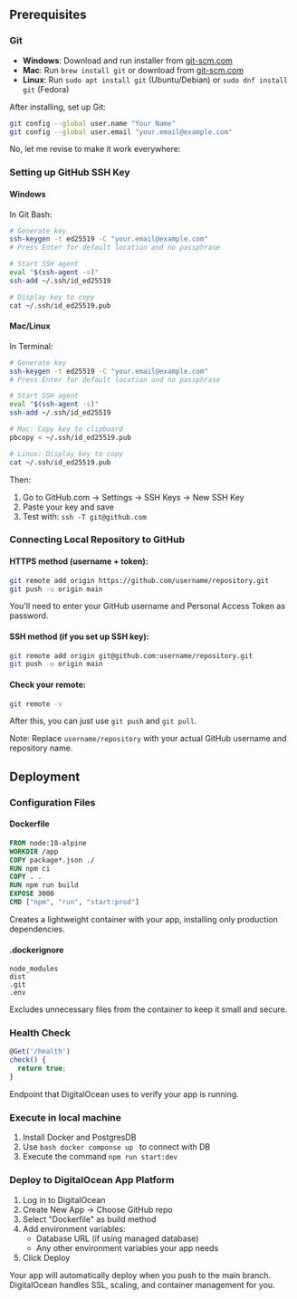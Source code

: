 ## Prerequisites

### Git

- **Windows**: Download and run installer from [git-scm.com](https://git-scm.com)
- **Mac**: Run `brew install git` or download from [git-scm.com](https://git-scm.com)
- **Linux**: Run `sudo apt install git` (Ubuntu/Debian) or `sudo dnf install git` (Fedora)

After installing, set up Git:

```bash
git config --global user.name "Your Name"
git config --global user.email "your.email@example.com"
```

No, let me revise to make it work everywhere:

### Setting up GitHub SSH Key

#### Windows

In Git Bash:

```bash
# Generate key
ssh-keygen -t ed25519 -C "your.email@example.com"
# Press Enter for default location and no passphrase

# Start SSH agent
eval "$(ssh-agent -s)"
ssh-add ~/.ssh/id_ed25519

# Display key to copy
cat ~/.ssh/id_ed25519.pub
```

#### Mac/Linux

In Terminal:

```bash
# Generate key
ssh-keygen -t ed25519 -C "your.email@example.com"
# Press Enter for default location and no passphrase

# Start SSH agent
eval "$(ssh-agent -s)"
ssh-add ~/.ssh/id_ed25519

# Mac: Copy key to clipboard
pbcopy < ~/.ssh/id_ed25519.pub

# Linux: Display key to copy
cat ~/.ssh/id_ed25519.pub
```

Then:

1. Go to GitHub.com → Settings → SSH Keys → New SSH Key
2. Paste your key and save
3. Test with: `ssh -T git@github.com`

### Connecting Local Repository to GitHub

#### HTTPS method (username + token):

```bash
git remote add origin https://github.com/username/repository.git
git push -u origin main
```

You'll need to enter your GitHub username and Personal Access Token as password.

#### SSH method (if you set up SSH key):

```bash
git remote add origin git@github.com:username/repository.git
git push -u origin main
```

#### Check your remote:

```bash
git remote -v
```

After this, you can just use `git push` and `git pull`.

Note: Replace `username/repository` with your actual GitHub username and repository name.

## Deployment

### Configuration Files

#### Dockerfile

```dockerfile
FROM node:18-alpine
WORKDIR /app
COPY package*.json ./
RUN npm ci
COPY . .
RUN npm run build
EXPOSE 3000
CMD ["npm", "run", "start:prod"]
```

Creates a lightweight container with your app, installing only production dependencies.

#### .dockerignore

```
node_modules
dist
.git
.env
```

Excludes unnecessary files from the container to keep it small and secure.

### Health Check

```typescript
@Get('/health')
check() {
  return true;
}
```

Endpoint that DigitalOcean uses to verify your app is running.

### Execute in local machine
1. Install Docker and PostgresDB
2. Use ```bash docker componse up ``` to connect with DB 
3. Execute the command ```npm run start:dev```

### Deploy to DigitalOcean App Platform

1. Log in to DigitalOcean
2. Create New App → Choose GitHub repo
3. Select "Dockerfile" as build method
4. Add environment variables:
   - Database URL (if using managed database)
   - Any other environment variables your app needs
5. Click Deploy

Your app will automatically deploy when you push to the main branch. DigitalOcean handles SSL, scaling, and container management for you.
